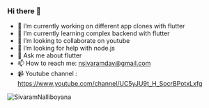 ### Hi there 👋

- 🔭 I’m currently working on different app clones with flutter
- 🌱 I’m currently learning complex backend with flutter
- 👯 I’m looking to collaborate on youtube
- 🤔 I’m looking for help with node.js
- 💬 Ask me about flutter
- 📫 How to reach me: nsivaramdav@gmail.com
- 📹 Youtube channel : https://www.youtube.com/channel/UC5yJU9t_H_SocrBPotxLxfg
 <img align="left" src="https://github-readme-streak-stats.herokuapp.com/?user=SivaramNalliboyana&" alt="SivaramNalliboyana" />



<!--
**SivaramNalliboyana/SivaramNalliboyana** is a ✨ _special_ ✨ repository because its `README.md` (this file) appears on your GitHub profile.

Here are some ideas to get you started:

- 🔭 I’m currently working on ...
- 🌱 I’m currently learning ...
- 👯 I’m looking to collaborate on ...
- 🤔 I’m looking for help with ...
- 💬 Ask me about ...
- 📫 How to reach me: ...
- 😄 Pronouns: ...
- ⚡ Fun fact: ...
-->
